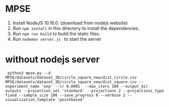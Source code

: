 # MPSE


1. Install NodeJS 10.16.0. (download from nodejs website)
2. Run `npm install` in this directory to install the dependencies.
3. Run `npm run build` to build the static files.
4. Run `nodemon server.js ` to start the server

# without nodejs server 
``` console
 python3 mpse.py --d MPSE/datasets/dataset_3D/circle_square_new/dist_circle.csv MPSE/datasets/dataset_3D/circle_square_new/dist_square.csv --experiment_name 'exp' --lr 0.0001  --max_iters 100 --output_dir outputs --projection_set 'standard' --projections 2 --projections_type fixed --sample_size 100 --save_progress 0 --verbose 2 --visualization_template 'pointbased'

```